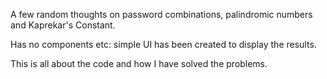 A few random thoughts on password combinations, palindromic numbers and Kaprekar's Constant.

Has no components etc: simple UI has been created to display the results.

This is all about the code and how I have solved the problems.
